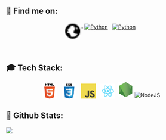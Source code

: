 <!---
<p align="center">  <img src="https://media4.giphy.com/media/xUA7bdpLxQhsSQdyog/giphy.gif?raw=true" alt="Sublime's custom image"/></p>
--->
## 🔭 Find me on:


<p align="center">
 <a href="https://www.michaelbeamer.de/" target="_blank" rel="noopener noreferrer"> <img src="https://raw.githubusercontent.com/iconic/open-iconic/master/svg/globe.svg" alt="Python" height="40" style="vertical-align:top; margin:4px"> </a>
 <a href="https://www.linkedin.com/in/michael-beamer/" target="_blank" rel="noopener noreferrer"> <img src="https://cdn.jsdelivr.net/npm/simple-icons@v3/icons/linkedin.svg" alt="Python" height="40" style="vertical-align:top; margin:4px"></a>
 <a href="mailto:beamermichael@gmail.com"> <img src="https://cdn.jsdelivr.net/npm/simple-icons@v3/icons/gmail.svg" alt="Python" height="40" style="vertical-align:top; margin:4px"></a>
</p>

<br />

## 🎓 Tech Stack:
<p align="center">
<img src="https://raw.githubusercontent.com/github/explore/80688e429a7d4ef2fca1e82350fe8e3517d3494d/topics/html/html.png" alt="html" height="40" style="vertical-align:top; margin:4px">
<img src="https://raw.githubusercontent.com/github/explore/80688e429a7d4ef2fca1e82350fe8e3517d3494d/topics/css/css.png" alt="css" height="40" style="vertical-align:top; margin:4px">
<img src="https://raw.githubusercontent.com/github/explore/80688e429a7d4ef2fca1e82350fe8e3517d3494d/topics/javascript/javascript.png" alt="Javascript" height="40" style="vertical-align:top; margin:4px">
<img src="https://raw.githubusercontent.com/github/explore/80688e429a7d4ef2fca1e82350fe8e3517d3494d/topics/react/react.png" alt="React" height="40" style="vertical-align:top; margin:4px">
<img src="https://raw.githubusercontent.com/github/explore/80688e429a7d4ef2fca1e82350fe8e3517d3494d/topics/nodejs/nodejs.png" alt="NodeJS" height="40" style="max-width: 100%;">
 <img src="https://raw.githubusercontent.com/github/explore/80688e429a7d4ef2fca1e82350fe8e3517d3494d/topics/mongo/mongo.png" alt="NodeJS" height="40" style="max-width: 100%;">





  
## 🎡 Github Stats:
<!-- <div>
 <a href="https://readme-stats-cfgj2cxdy.vercel.app/api?username=MrBeamer&count_private=true&show_icons=true&theme=react">
  <img  align="left" src="https://readme-stats-cfgj2cxdy.vercel.app/api?username=MrBeamer&count_private=true&show_icons=true&theme=react" />
</a>
<a href="https://readme-stats-cfgj2cxdy.vercel.app/api/top-langs/?username=MrBeamer&hide=ruby&theme=react">
  <img align="left" src="https://readme-stats-cfgj2cxdy.vercel.app/api/top-langs/?username=MrBeamer&hide=php&theme=react" />
</a> 
 </div> -->


<img align="center" src="https://camo.githubusercontent.com/90305aac0d788661fc17ef7085a4c2828a6305ccdb819265f50baedc6771c8f3/68747470733a2f2f6769746875622d726561646d652d73746174732e76657263656c2e6170702f6170692f746f702d6c616e67732f3f757365726e616d653d43686172616c616d626f73496f616e6e6f7526686964653d706870267468656d653d746f6b796f6e69676874" data-canonical-src="https://github-readme-stats.vercel.app/api/top-langs/?username=MrBeame&amp;hide=php&amp;theme=react" style="max-width: 100%;">
